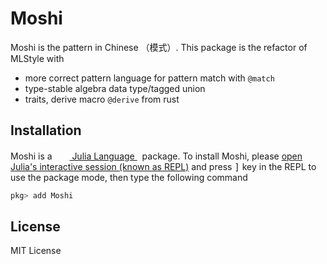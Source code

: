 # Moshi

Moshi is the pattern in Chinese （模式）. This package is the refactor of MLStyle with

- more correct pattern language for pattern match with `@match`
- type-stable algebra data type/tagged union
- traits, derive macro `@derive` from rust

## Installation

<p>
Moshi is a &nbsp;
    <a href="https://julialang.org">
        <img src="https://raw.githubusercontent.com/JuliaLang/julia-logo-graphics/master/images/julia.ico" width="16em">
        Julia Language
    </a>
    &nbsp; package. To install Moshi,
    please <a href="https://docs.julialang.org/en/v1/manual/getting-started/">open
    Julia's interactive session (known as REPL)</a> and press <kbd>]</kbd>
    key in the REPL to use the package mode, then type the following command
</p>

```julia
pkg> add Moshi
```

## License

MIT License
